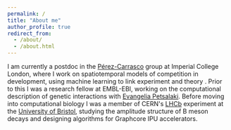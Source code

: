 ```yaml
---
permalink: /
title: "About me"
author_profile: true
redirect_from: 
  - /about/
  - /about.html
---
```


I am currently a postdoc in the [Pérez-Carrasco](https://www.perez-carrasco.com/) group at Imperial College London, where I work on spatiotemporal models of competition in development, using machine learning to link experiment and theory . Prior to this I was a research fellow at EMBL-EBI, working on the computational description of genetic interactions with [Evangelia Petsalaki](https://www.ebi.ac.uk/research/petsalaki/). Before moving into computational biology I was a member of CERN's [LHCb](https://lhcb.web.cern.ch/) experiment at the [University of Bristol](https://www.bristol.ac.uk/physics/research/particle/areas/flavour-physics/), studying the amplitude structure of B meson decays and designing algorithms for Graphcore IPU accelerators.

